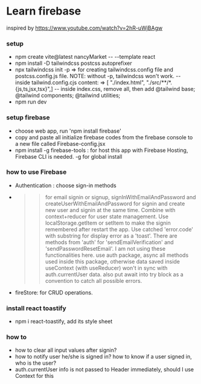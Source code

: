 # Learn firebase

inspired by https://www.youtube.com/watch?v=2hR-uWjBAgw

### setup

- npm create vite@latest nancyMarket -- --template react
- npm install -D tailwindcss postcss autoprefixer
- npx tailwindcss init -p => for creating tailwindcss.config file and postcss.config.js file. NOTE: without -p, tailwindcss won't work.
  -- inside tailwind.config.cjs content: => [ "./index.html", "./src/**/*.{js,ts,jsx,tsx}",]
  -- inside index.css, remove all, then add
  @tailwind base;
  @tailwind components;
  @tailwind utilities;
- npm run dev

### setup firebase

- choose web app, run 'npm install firebase'
- copy and paste all initialize firebase codes from the firebase console to a new file called Firebase-config.jsx
- npm install -g firebase-tools : for host this app with Firebase Hosting, Firebase CLI is needed. -g for global install

### how to use Firebase

- Authentication : choose sign-in methods
- > > for email signin or signup, signInWithEmailAndPassword and
  > > createUserWithEmailAndPassword for signin and create new user and signin at the same time. Combine with context+reducer for user state management. Use localStorage.getItem or setItem to make the signin remembered after restart the app. Use catched 'error.code' with substring for display error as a 'toast'.
  > > There are methods from 'auth' for 'sendEmailVerification' and 'sendPasswordResetEmail'. I am not using these functionalities here.
  > > use auth package, async all methods used inside this package, otherwise data saved inside useContext (with useReducer) won't in sync with auth.currentUser data.
  > > also put await into try block as a convention to catch all possible errors.
- fireStore: for CRUD operations.

### install react toastify

- npm i react-toastify, add its style sheet

### how to

- how to clear all input values after signin?
- how to notify user he/she is signed in? how to know if a user signed in, who is the user?
- auth.currentUser info is not passed to Header immediately, should I use Context for this
